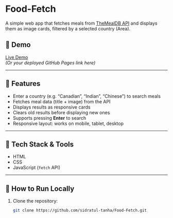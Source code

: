 # Food-Fetch

A simple web app that fetches meals from [TheMealDB API](https://www.themealdb.com) and displays them as image cards, filtered by a selected country (Area).

## 📝 Demo

[Live Demo](https://sidratul-tanha.github.io/Food-Fetch/)  
*(Or your deployed GitHub Pages link here)*

---

## 🚀 Features

- Enter a country (e.g. “Canadian”, “Indian”, “Chinese”) to search meals  
- Fetches meal data (title + image) from the API  
- Displays results as responsive cards  
- Clears old results before displaying new ones  
- Supports pressing **Enter** to search  
- Responsive layout: works on mobile, tablet, desktop  

---

## 🧰 Tech Stack & Tools

- HTML
- CSS 
- JavaScript (`fetch` API)  

---

## 🔧 How to Run Locally

1. Clone the repository:  
   ```bash
   git clone https://github.com/sidratul-tanha/Food-Fetch.git
